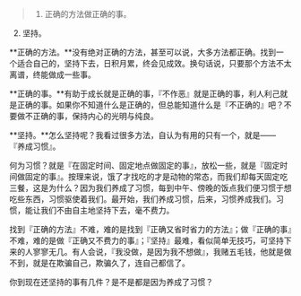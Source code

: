 >1. 正确的方法做正确的事。
2. 坚持。

**正确的方法。**没有绝对正确的方法，甚至可以说，大多方法都正确。找到一个适合自己的，坚持下去，日积月累，终会见成效。换句话说，只要那个方法不太离谱，终能做成一些事。

**正确的事。**有助于成长就是正确的事，『不作恶』就是正确的事，利人利己就是正确的事。如果你不知道什么是正确的，但总能知道什么是『不正确的』吧？不要做不正确的事，保持内心的光明与纯良。

**坚持。**怎么坚持呢？我看过很多方法，自认为有用的只有一个，就是——『养成习惯』。

何为习惯？就是『在固定时间、固定地点做固定的事』，放松一些，就是『固定时间做固定的事』。按理来说，饿了才找吃的才是动物的常态，而我们却每天固定吃三餐，这是为什么？因为我们养成了习惯，每到中午、傍晚的饭点我们便习惯于想吃些东西，习惯驱使着我们。最开始，我们养成习惯，后来，习惯养成我们。习惯，能让我们不由自主地坚持下去，毫不费力。

找到『正确的方法』不难，难的是找到『正确又省时省力的方法』；做『正确的事』不难，难的是做『正确又不费力的事』；『坚持』最难，看似简单无技巧，可坚持下来的人寥寥无几。有人会说，『我没做，是因为我不想做』，我赌五毛钱，他就是做不到，就是在欺骗自己，欺骗久了，连自己都信了。

你到现在还坚持的事有几件？是不是都是因为养成了习惯？
